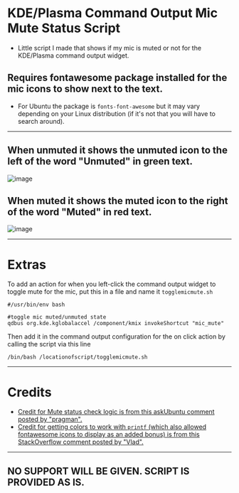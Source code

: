 # KDE/Plasma Command Output Mic Mute Status Script
- Little script I made that shows if my mic is muted or not for the KDE/Plasma command output widget. 

## Requires fontawesome package installed for the mic icons to show next to the text.
- For Ubuntu the package is `fonts-font-awesome` but it may vary depending on your Linux distribution (if it's not that you will have to search around).
---

## When unmuted it shows the unmuted icon to the left of the word "Unmuted" in green text. 
![image](https://user-images.githubusercontent.com/12705139/216751920-b1bd20eb-7399-4877-a75a-543d25f01ac0.png)

## When muted it shows the muted icon to the right of the word "Muted" in red text.
![image](https://user-images.githubusercontent.com/12705139/216751973-04778bf7-0a96-4be8-a44d-505972b777c0.png)

---
# Extras
To add an action for when you left-click the command output widget to toggle mute for the mic, put this in a file and name it `togglemicmute.sh`
```
#/usr/bin/env bash

#toggle mic muted/unmuted state
qdbus org.kde.kglobalaccel /component/kmix invokeShortcut "mic_mute"
```

Then add it in the command output configuration for the on click action by calling the script via this line
```
/bin/bash /locationofscript/togglemicmute.sh
```
---

# Credits
- [Credit for Mute status check logic is from this askUbuntu comment posted by "pragman".](https://askubuntu.com/a/1291627)
- [Credit for getting colors to work with `printf` (which also allowed fontawesome icons to display as an added bonus) is from this StackOverflow comment posted by "Vlad".](https://stackoverflow.com/a/5412825)

---

## NO SUPPORT WILL BE GIVEN. SCRIPT IS PROVIDED AS IS.


